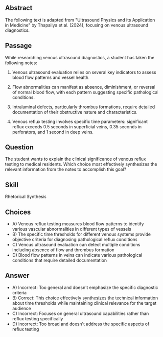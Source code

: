 ## Abstract
The following text is adapted from "Ultrasound Physics and its Application in Medicine" by Thapaliya et al. (2024), focusing on venous ultrasound diagnostics.

## Passage
While researching venous ultrasound diagnostics, a student has taken the following notes:

1. Venous ultrasound evaluation relies on several key indicators to assess blood flow patterns and vessel health.

2. Flow abnormalities can manifest as absence, diminishment, or reversal of normal blood flow, with each pattern suggesting specific pathological conditions.

3. Intraluminal defects, particularly thrombus formations, require detailed documentation of their obstructive nature and characteristics.

4. Venous reflux testing involves specific time parameters: significant reflux exceeds 0.5 seconds in superficial veins, 0.35 seconds in perforators, and 1 second in deep veins.

## Question
The student wants to explain the clinical significance of venous reflux testing to medical residents. Which choice most effectively synthesizes the relevant information from the notes to accomplish this goal?

## Skill
Rhetorical Synthesis

## Choices
- A) Venous reflux testing measures blood flow patterns to identify various vascular abnormalities in different types of vessels
- B) The specific time thresholds for different venous systems provide objective criteria for diagnosing pathological reflux conditions
- C) Venous ultrasound evaluation can detect multiple conditions including absence of flow and thrombus formation
- D) Blood flow patterns in veins can indicate various pathological conditions that require detailed documentation

## Answer
- A) Incorrect: Too general and doesn't emphasize the specific diagnostic criteria
- B) Correct: This choice effectively synthesizes the technical information about time thresholds while maintaining clinical relevance for the target audience
- C) Incorrect: Focuses on general ultrasound capabilities rather than reflux testing specifically
- D) Incorrect: Too broad and doesn't address the specific aspects of reflux testing
